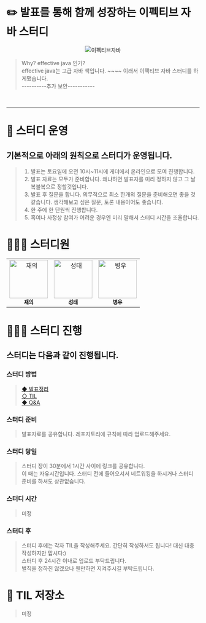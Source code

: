 # ✏️ 발표를 통해 함께 성장하는 이펙티브 자바 스터디 

<p align="center">
  <img src="https://github.com/In-houseStudyGroup/Effective-Java-Study/assets/77370682/209ff8b3-a9d4-46a2-a276-0b51f0cf73bb" alt="이펙티브자바" />
</p>

> Why? effective java 인가?<br>
> effective java는 고급 자바 책입니다. ~~~~ 이래서 이팩티브 자바 스터디를 하게됐습니다.<br>
> ----------추가 보안-----------<br>

<br>

---

# 🚀 스터디 운영

## 기본적으로 아래의 원칙으로 스터디가 운영됩니다.

> 1. 발표는 토요일에 오전 10시~11시에 게더에서 온라인으로 모여 진행합니다. 
> 2. 발표 자료는 모두가 준비합니다. 왜냐하면 발표자를 미리 정하지 않고 그 날 복불복으로 정할것입니다.
> 3. 발표 후 질문을 합니다. 의무적으로 최소 한개의 질문을 준비해오면 좋을 것 같습니다. 생각해보고 싶은 질문, 토론 내용이어도 좋습니다.
> 4. 한 주에 한 단원씩 진행합니다.
> 5. 혹여나 사정상 참여가 어려운 경우엔 미리 말해서 스터디 시간을 조율합니다.  

# 🙋🙋‍♀️ 스터디원

<table>
  <tr>
     <td align="center"><a href="https://github.com/Jaewui">
     <img src="https://avatars.githubusercontent.com/u/91453093?v=4" width="100px;" alt="재의"/>
     <br /><sub><b>재의</b></sub></a><br />
   </td>
    <td align="center"><a href="https://github.com/tjdxo1193">
    <img src="https://avatars.githubusercontent.com/u/28583697?v=4" width="100px;" alt="성태"/>
    <br /><sub><b>성태</b></sub></a><br />
    </td>
    <td align="center"><a href="https://github.com/4862abd">
    <img src="https://avatars.githubusercontent.com/u/77370682?v=4" width="100px;" alt="병우"/>
    <br /><sub><b>병우</b></sub></a><br />
    </td>
</tr>
</table>

# 🏃🏃‍♀️ 스터디 진행

## 스터디는 다음과 같이 진행됩니다.

### 스터디 방법
> [◆  발표정리](https://github.com/In-houseStudyGroup/Effective-Java-Study/discussions/categories/1-%EB%B0%9C%ED%91%9C-%EC%A0%95%EB%A6%AC)<br>
> [◇  TIL](https://github.com/In-houseStudyGroup/Effective-Java-Study/discussions/categories/2-til)<br>
> [◆  Q&A](https://github.com/In-houseStudyGroup/Effective-Java-Study/discussions/categories/3-q-a)<br>

### 스터디 준비

> 발표자료를 공유합니다. 레포지토리에 규칙에 따라 업로드해주세요.

### 스터디 당일

> 스터디 장이 30분에서 1시간 사이에 링크를 공유합니다.<br>
> 이 때는 자유시간입니다. 스터디 전에 들어오셔서 네트워킹을 하시거나 스터디 준비를 하셔도 상관없습니다.

### 스터디 시간

> 미정

### 스터디 후

> 스터디 후에는 각자 TIL을 작성해주세요. 간단히 작성하셔도 됩니다! 대신 대충 작성하지만 맙시다:)<br>
> 스터디 후 24시간 이내로 업로드 부탁드립니다.<br>
> 벌칙을 정하진 않겠으나 웬만하면 지켜주시길 부탁드립니다.<br>


# 🌟 TIL 저장소

> 미정
